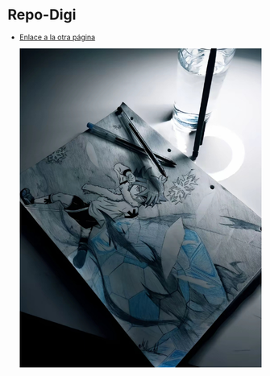 # Repo-Digi

* [Enlace a la otra página](otro.md)

  ![Descripción de la imagen](assets/Screenshot_2024-09-17-12-13-49-197_com.zhiliaoapp.musically-edit.jpg)
